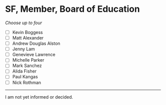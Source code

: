 # SF, Member, Board of Education

_Choose up to four_

- [ ] Kevin Boggess
- [ ] Matt Alexander
- [ ] Andrew Douglas Alston
- [ ] Jenny Lam
- [ ] Genevieve Lawrence
- [ ] Michelle Parker
- [ ] Mark Sanchez
- [ ] Alida Fisher
- [ ] Paul Kangas
- [ ] Nick Rothman

---

I am not yet informed or decided.
